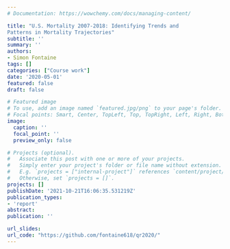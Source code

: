 ```yaml
---
# Documentation: https://wowchemy.com/docs/managing-content/

title: "U.S. Mortality 2007-2018: Identifying Trends and
Patterns in Mortality Trajectories"
subtitle: ''
summary: ''
authors:
- Simon Fontaine
tags: []
categories: ["Course work"]
date: '2020-05-01'
featured: false
draft: false

# Featured image
# To use, add an image named `featured.jpg/png` to your page's folder.
# Focal points: Smart, Center, TopLeft, Top, TopRight, Left, Right, BottomLeft, Bottom, BottomRight.
image:
  caption: ''
  focal_point: ''
  preview_only: false

# Projects (optional).
#   Associate this post with one or more of your projects.
#   Simply enter your project's folder or file name without extension.
#   E.g. `projects = ["internal-project"]` references `content/project/deep-learning/index.md`.
#   Otherwise, set `projects = []`.
projects: []
publishDate: '2021-10-21T16:06:35.531219Z'
publication_types:
- 'report'
abstract: 
publication: ''

url_slides: 
url_code: "https://github.com/fontaine618/qr2020/"
---
```

